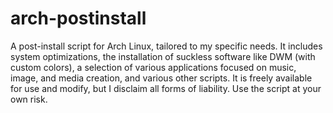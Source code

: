 # arch-postinstall
A post-install script for Arch Linux, tailored to my specific needs. It includes system optimizations, the installation of suckless software like DWM (with custom colors), a selection of various applications focused on music, image, and media creation, and various other scripts. It is freely available for use and modify, but I disclaim all forms of liability. Use the script at your own risk.
